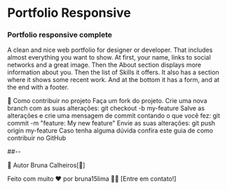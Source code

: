 # Portfolio Responsive 

### Portfolio responsive complete
A clean and nice web portfolio for designer or developer. That includes almost everything you want to show. At first, your name, links to social networks and a great image. Then the About section displays more information about you. Then the list of Skills it offers. It also has a section where it shows some recent work. And at the bottom it has a form, and at the end with a footer.

💪 Como contribuir no projeto
Faça um fork do projeto.
Crie uma nova branch com as suas alterações: git checkout -b my-feature
Salve as alterações e crie uma mensagem de commit contando o que você fez: git commit -m "feature: My new feature"
Envie as suas alterações: git push origin my-feature
Caso tenha alguma dúvida confira este guia de como contribuir no GitHub


##--

🦸 Autor
Bruna Calheiros[🚀]

Feito com muito ❤️ por bruna15lima 👋🏽 [Entre em contato!]

